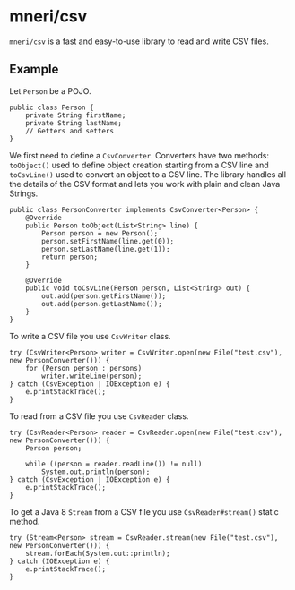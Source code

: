 # mneri/csv
`mneri/csv` is a fast and easy-to-use library to read and write CSV files.

## Example
Let `Person` be a POJO.

    public class Person {
        private String firstName;
        private String lastName;
        // Getters and setters
    }

We first need to define a `CsvConverter`. Converters have two methods: `toObject()` used to define object creation
starting from a CSV line and `toCsvLine()` used to convert an object to a CSV line. The library handles all the details
of the CSV format and lets you work with plain and clean Java Strings.

    public class PersonConverter implements CsvConverter<Person> {
        @Override
        public Person toObject(List<String> line) {
            Person person = new Person();
            person.setFirstName(line.get(0));
            person.setLastName(line.get(1));
            return person;
        }
        
        @Override
        public void toCsvLine(Person person, List<String> out) {
            out.add(person.getFirstName());
            out.add(person.getLastName());
        }
    }

To write a CSV file you use `CsvWriter` class.

    try (CsvWriter<Person> writer = CsvWriter.open(new File("test.csv"), new PersonConverter())) {
        for (Person person : persons)
            writer.writeLine(person);
    } catch (CsvException | IOException e) {
        e.printStackTrace();
    }

To read from a CSV file you use `CsvReader` class.

    try (CsvReader<Person> reader = CsvReader.open(new File("test.csv"), new PersonConverter())) {
        Person person;

        while ((person = reader.readLine()) != null)
            System.out.println(person);
    } catch (CsvException | IOException e) {
        e.printStackTrace();
    }

To get a Java 8 `Stream` from a CSV file you use `CsvReader#stream()` static method.

    try (Stream<Person> stream = CsvReader.stream(new File("test.csv"), new PersonConverter())) {
        stream.forEach(System.out::println);
    } catch (IOException e) {
        e.printStackTrace();
    }

